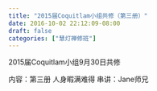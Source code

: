 ```yaml
---
title: "2015届Coquitlam小组共修（第三册）"
date: 2016-10-02 22:12:09-08:00
draft: false
categories: ["慧灯禅修班"]
---
```

2015届Coquitlam小组9月30日共修

内容：第三册 人身暇满难得
串讲：Jane师兄
